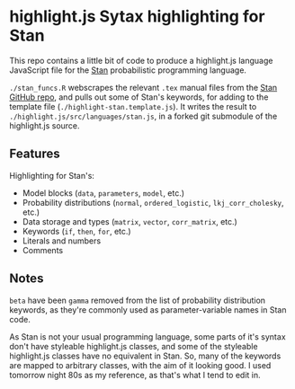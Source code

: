 # highlight.js Sytax highlighting for Stan

This repo contains a little bit of code to produce a highlight.js language JavaScript file for the [Stan](http://mc-stan.org) probabilistic programming language.

`./stan_funcs.R` webscrapes the relevant `.tex` manual files from the [Stan GitHub repo](https://github.com/stan-dev/stan), and pulls out some of Stan's keywords, for adding to the template file (`./highlight-stan.template.js`). It writes the result to `./highlight.js/src/languages/stan.js`, in a forked git submodule of the highlight.js source.

## Features
Highlighting for Stan's:

* Model blocks (`data`, `parameters`, `model`, etc.)
* Probability distributions (`normal`, `ordered_logistic`, `lkj_corr_cholesky`, etc.)
* Data storage and types (`matrix`, `vector`, `corr_matrix`, etc.)
* Keywords (`if`, `then`, `for`, etc.)
* Literals and numbers
* Comments

## Notes
`beta` have been `gamma` removed from the list of probability distribution keywords, as they're commonly used as parameter-variable names in Stan code.

As Stan is not your usual programming language, some parts of it's syntax don't have styleable highlight.js classes, and some of the styleable highlight.js classes have no equivalent in Stan. So, many of the keywords are mapped to arbitrary classes, with the aim of it looking good. I used tomorrow night 80s as my reference, as that's what I tend to edit in.
